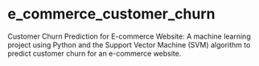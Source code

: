 # e_commerce_customer_churn
Customer Churn Prediction for E-commerce Website: A machine learning project using Python and the Support Vector Machine (SVM) algorithm to predict customer churn for an e-commerce website.
